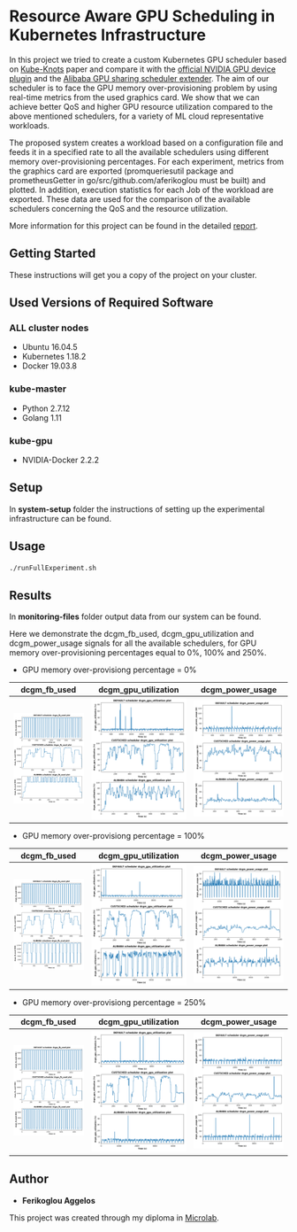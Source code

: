# Resource Aware GPU Scheduling in Kubernetes Infrastructure

In this project we tried to create a custom Kubernetes GPU scheduler based on [Kube-Knots](docs/papers/Kube-Knots.pdf) paper and compare it with the [official NVIDIA GPU device plugin](https://kubernetes.io/docs/tasks/manage-gpus/scheduling-gpus/) and the [Alibaba GPU sharing scheduler extender](https://www.alibabacloud.com/blog/gpu-sharing-scheduler-extender-now-supports-fine-grained-kubernetes-clusters_594926). The aim of our scheduler is to face the GPU memory over-provisioning problem by using real-time metrics from the used graphics card. We show that we can achieve better QoS and higher GPU resource utilization compared to the above mentioned schedulers, for a variety of ML cloud representative workloads.

The proposed system creates a workload based on a configuration file and feeds it in a specified rate to all the available schedulers using different memory over-provisioning percentages. For each experiment, metrics from the graphics card are exported (promqueriesutil package and prometheusGetter in go/src/github.com/aferikoglou must be built) and plotted. In addition, execution statistics for each Job of the workload are exported. These data are used for the comparison of the available schedulers concerning the QoS and the resource utilization.

More information for this project can be found in the detailed [report](docs/report/thesis_ferikoglou.pdf).

## Getting Started

These instructions will get you a copy of the project on your cluster.

## Used Versions of Required Software

### ALL cluster nodes

* Ubuntu 16.04.5
* Kubernetes 1.18.2
* Docker 19.03.8

### kube-master

* Python 2.7.12
* Golang 1.11

### kube-gpu

* NVIDIA-Docker 2.2.2

## Setup

In __system-setup__ folder the instructions of setting up the experimental infrastructure can be found.

## Usage

```bash
./runFullExperiment.sh
```

## Results

In __monitoring-files__ folder output data from our system can be found.

Here we demonstrate the dcgm\_fb\_used, dcgm\_gpu\_utilization and dcgm\_power\_usage signals for all the available schedulers, for GPU memory over-provisioning percentages equal to 0%, 100% and 250%.

* GPU memory over-provisiong percentage = 0%

dcgm\_fb\_used           |  dcgm\_gpu\_utilization  |   dcgm\_power\_usage
:-------------------------:|:-------------------------:|:-------------------------:
![](monitoring-files/EXPERIMENT_1598969161_MIN_20_MAX_40_OVERPROV_0/OVERALL/dcgm_fb_used/EXPERIMENT_1598969161_MIN_20_MAX_40_OVERPROV_0-SEP-dcgm_fb_used.png)  |  ![](monitoring-files/EXPERIMENT_1598969161_MIN_20_MAX_40_OVERPROV_0/OVERALL/dcgm_gpu_utilization/EXPERIMENT_1598969161_MIN_20_MAX_40_OVERPROV_0-SEP-dcgm_gpu_utilization.png) | ![](monitoring-files/EXPERIMENT_1598969161_MIN_20_MAX_40_OVERPROV_0/OVERALL/dcgm_power_usage/EXPERIMENT_1598969161_MIN_20_MAX_40_OVERPROV_0-SEP-dcgm_power_usage.png)

* GPU memory over-provisiong percentage = 100%

dcgm\_fb\_used           |  dcgm\_gpu\_utilization  |   dcgm\_power\_usage
:-------------------------:|:-------------------------:|:-------------------------:
![](monitoring-files/EXPERIMENT_1598983361_MIN_20_MAX_40_OVERPROV_100/OVERALL/dcgm_fb_used/EXPERIMENT_1598983361_MIN_20_MAX_40_OVERPROV_100-SEP-dcgm_fb_used.png)  |  ![](monitoring-files/EXPERIMENT_1598983361_MIN_20_MAX_40_OVERPROV_100/OVERALL/dcgm_gpu_utilization/EXPERIMENT_1598983361_MIN_20_MAX_40_OVERPROV_100-SEP-dcgm_gpu_utilization.png) | ![](monitoring-files/EXPERIMENT_1598983361_MIN_20_MAX_40_OVERPROV_100/OVERALL/dcgm_power_usage/EXPERIMENT_1598983361_MIN_20_MAX_40_OVERPROV_100-SEP-dcgm_power_usage.png)

* GPU memory over-provisiong percentage = 250%

dcgm\_fb\_used           |  dcgm\_gpu\_utilization  |   dcgm\_power\_usage
:-------------------------:|:-------------------------:|:-------------------------:
![](monitoring-files/EXPERIMENT_1599069805_MIN_20_MAX_40_OVERPROV_250/OVERALL/dcgm_fb_used/EXPERIMENT_1599069805_MIN_20_MAX_40_OVERPROV_250-SEP-dcgm_fb_used.png)  |  ![](monitoring-files/EXPERIMENT_1599069805_MIN_20_MAX_40_OVERPROV_250/OVERALL/dcgm_gpu_utilization/EXPERIMENT_1599069805_MIN_20_MAX_40_OVERPROV_250-SEP-dcgm_gpu_utilization.png) | ![](monitoring-files/EXPERIMENT_1599069805_MIN_20_MAX_40_OVERPROV_250/OVERALL/dcgm_power_usage/EXPERIMENT_1599069805_MIN_20_MAX_40_OVERPROV_250-SEP-dcgm_power_usage.png)

## Author

* **Ferikoglou Aggelos**

This project was created through my diploma in [Microlab](https://microlab.ntua.gr/).

